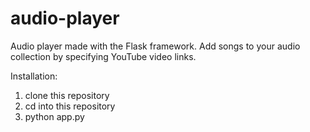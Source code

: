 # audio-player

Audio player made with the Flask framework. Add songs to your audio collection by specifying YouTube video links.

Installation:
1. clone this repository
2. cd into this repository
3. python app.py
